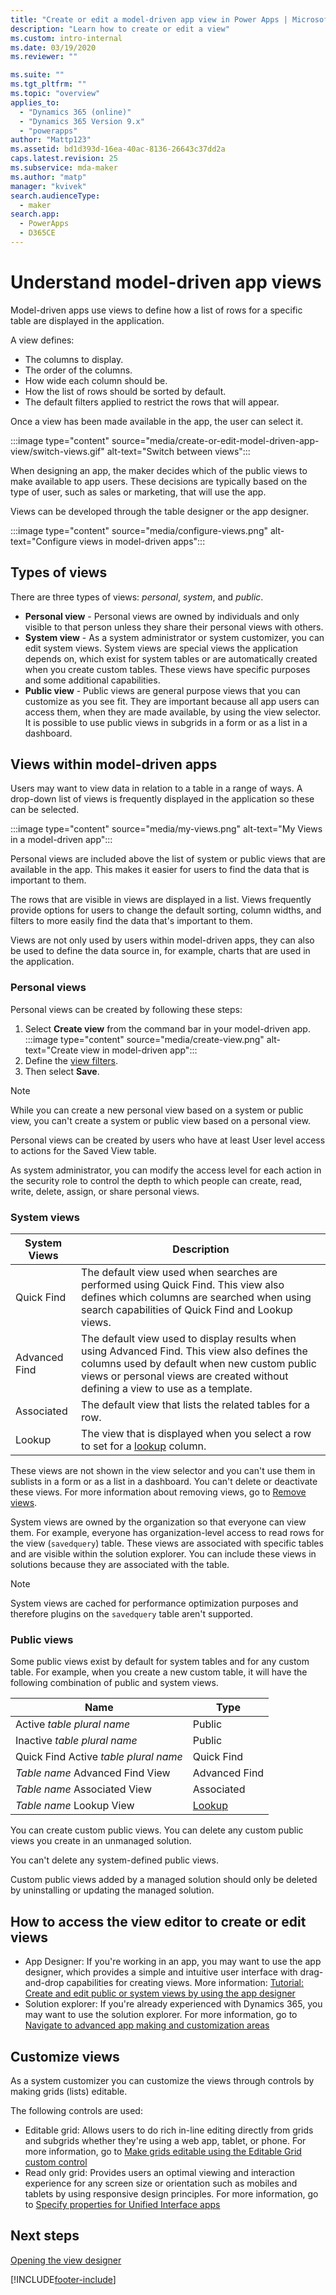 ```yaml
---
title: "Create or edit a model-driven app view in Power Apps | MicrosoftDocs"
description: "Learn how to create or edit a view"
ms.custom: intro-internal
ms.date: 03/19/2020
ms.reviewer: ""

ms.suite: ""
ms.tgt_pltfrm: ""
ms.topic: "overview"
applies_to: 
  - "Dynamics 365 (online)"
  - "Dynamics 365 Version 9.x"
  - "powerapps"
author: "Mattp123"
ms.assetid: bd1d393d-16ea-40ac-8136-26643c37dd2a
caps.latest.revision: 25
ms.subservice: mda-maker
ms.author: "matp"
manager: "kvivek"
search.audienceType: 
  - maker
search.app: 
  - PowerApps
  - D365CE
---
```

# Understand model-driven app views



Model-driven apps use views to define how a list of rows for a specific table are displayed in the application.

A view defines:

- The columns to display.
- The order of the columns.
- How wide each column should be.
- How the list of rows should be sorted by default.
- The default filters applied to restrict the rows that will appear.

Once a view has been made available in the app, the user can select it.

:::image type="content" source="media/create-or-edit-model-driven-app-view/switch-views.gif" alt-text="Switch between views":::

When designing an app, the maker decides which of the public views to make available to app users. These decisions are typically based on the type of user, such as sales or marketing, that will use the app.  

Views can be developed through the table designer or the app designer.

:::image type="content" source="media/configure-views.png" alt-text="Configure views in model-driven apps":::

## Types of views  
  
There are three types of views: *personal*, *system*, and *public*.

- **Personal view** - Personal views are owned by individuals and only visible to that person unless they share their personal views with others.
- **System view** - As a system administrator or system customizer, you can edit system views. System views are special views the application depends on, which exist for system tables or are automatically created when you create custom tables. These views have specific purposes and some additional capabilities.
- **Public view** - Public views are general purpose views that you can customize as you see fit. They are important because all app users can access them, when they are made available, by using the view selector.  It is possible to use public views in subgrids in a form or as a list in a dashboard.

## Views within model-driven apps

Users may want to view data in relation to a table in a range of ways. A drop-down list of views is frequently displayed in the application so these can be selected.

:::image type="content" source="media/my-views.png" alt-text="My Views in a model-driven app":::

Personal views are included above the list of system or public views that are available in the app. This makes it easier for users to find the data that is important to them.

The rows that are visible in views are displayed in a list. Views frequently provide options for users to change the default sorting, column widths, and filters to more easily find the data that's important to them.

Views are not only used by users within model-driven apps, they can also be used to define the data source in, for example,  charts that are used in the application.

### Personal views  

Personal views can be created by following these steps:

1. Select **Create view** from the command bar in your model-driven app.
   :::image type="content" source="media/create-view.png" alt-text="Create view in model-driven app":::
1. Define the [view filters](create-edit-view-filters.md).
1. Then select **Save**.

> [!Note]
> While you can create a new personal view based on a system or public view, you can't create a system or public view based on a personal view.

Personal views can be created by users who have at least User level access to actions for the Saved View table.

As system administrator, you can modify the access level for each action in the security role to control the depth to which people can create, read, write, delete, assign, or share personal views.

### System views

|System Views  |Description  |
|---------|---------|
|Quick Find     | The default view used when searches are performed using Quick Find. This view also defines which columns are searched when using search capabilities of Quick Find and Lookup views.        |
|Advanced Find     |  The default view used to display results when using Advanced Find. This view also defines the columns used by default when new custom public views or personal views are created without defining a view to use as a template.       |
|Associated     |  The default view that lists the related tables for a row.       |
|Lookup     | The view that is displayed when you select a row to set for a [lookup](../model-driven-apps/model-driven-app-glossary.md#lookup)  column.        |

These views are not shown in the view selector and you can't use them in sublists in a form or as a list in a dashboard. You can't delete or deactivate these views. For more information about removing views, go to [Remove views](remove-views.md).

System views are owned by the organization so that everyone can view them. For example, everyone has organization-level access to read rows for the view (`savedquery`) table. These views are associated with specific tables and are visible within the solution explorer. You can include these views in solutions because they are associated with the table.

> [!Note]
> System views are cached for performance optimization purposes and therefore plugins on the `savedquery` table aren't supported.

### Public views

Some public views exist by default for system tables and for any custom table. For example, when you create a new custom table, it will have the following combination of public and system views.

|Name  |Type  |
|---------|---------|
|Active *table plural name*     |  Public       |
|Inactive *table plural name*    |  Public       |
|Quick Find Active *table plural name*     | Quick Find        |
|*Table name* Advanced Find View     | Advanced Find        |
|*Table name* Associated View     |  Associated       |
|*Table name* Lookup View     | [Lookup](../model-driven-apps/model-driven-app-glossary.md#lookup)        |

You can create custom public views. You can delete any custom public views you create in an unmanaged solution.

You can't delete any system-defined public views.

Custom public views added by a managed solution should only be deleted by uninstalling or updating the managed solution.

## How to access the view editor to create or edit views

- App Designer: If you're working in an app, you may want to use the app designer, which provides a simple and intuitive user interface with drag-and-drop capabilities for creating views. More information: [Tutorial: Create and edit public or system views by using the app designer](create-edit-views-app-designer.md)
- Solution explorer: If you're already experienced with Dynamics 365, you may want to use the solution explorer. For more information, go to [Navigate to advanced app making and customization areas](advanced-navigation.md#solution-explorer)

## Customize views

As a system customizer you can customize the views through controls by making grids (lists) editable.

The following controls are used:

- Editable grid: Allows users to do rich in-line editing directly from grids and subgrids whether they're using a web app, tablet, or phone. For more information, go to [Make grids editable using the Editable Grid custom control](make-grids-lists-editable-custom-control.md)
- Read only grid: Provides users an optimal viewing and interaction experience for any screen size or orientation such as mobiles and tablets by using responsive design principles. For more information, go to [Specify properties for Unified Interface apps](specify-properties-for-unified-interface-apps.md)

## Next steps

[Opening the view designer](./accessing-view-definitions.md)

[!INCLUDE[footer-include](../../includes/footer-banner.md)]
